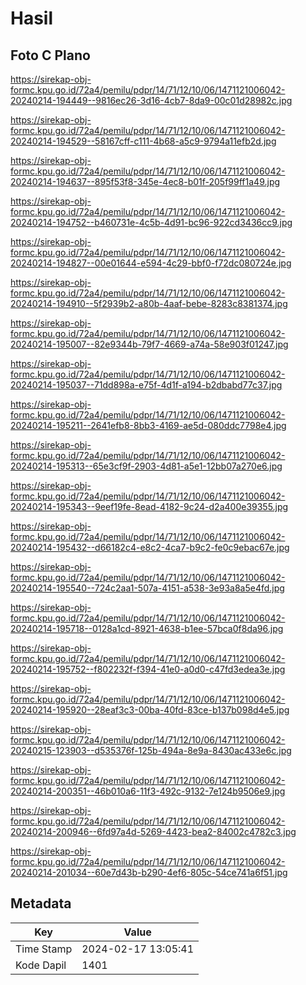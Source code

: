 # Hasil

## Foto C Plano

https://sirekap-obj-formc.kpu.go.id/72a4/pemilu/pdpr/14/71/12/10/06/1471121006042-20240214-194449--9816ec26-3d16-4cb7-8da9-00c01d28982c.jpg

https://sirekap-obj-formc.kpu.go.id/72a4/pemilu/pdpr/14/71/12/10/06/1471121006042-20240214-194529--58167cff-c111-4b68-a5c9-9794a11efb2d.jpg

https://sirekap-obj-formc.kpu.go.id/72a4/pemilu/pdpr/14/71/12/10/06/1471121006042-20240214-194637--895f53f8-345e-4ec8-b01f-205f99ff1a49.jpg

https://sirekap-obj-formc.kpu.go.id/72a4/pemilu/pdpr/14/71/12/10/06/1471121006042-20240214-194752--b460731e-4c5b-4d91-bc96-922cd3436cc9.jpg

https://sirekap-obj-formc.kpu.go.id/72a4/pemilu/pdpr/14/71/12/10/06/1471121006042-20240214-194827--00e01644-e594-4c29-bbf0-f72dc080724e.jpg

https://sirekap-obj-formc.kpu.go.id/72a4/pemilu/pdpr/14/71/12/10/06/1471121006042-20240214-194910--5f2939b2-a80b-4aaf-bebe-8283c8381374.jpg

https://sirekap-obj-formc.kpu.go.id/72a4/pemilu/pdpr/14/71/12/10/06/1471121006042-20240214-195007--82e9344b-79f7-4669-a74a-58e903f01247.jpg

https://sirekap-obj-formc.kpu.go.id/72a4/pemilu/pdpr/14/71/12/10/06/1471121006042-20240214-195037--71dd898a-e75f-4d1f-a194-b2dbabd77c37.jpg

https://sirekap-obj-formc.kpu.go.id/72a4/pemilu/pdpr/14/71/12/10/06/1471121006042-20240214-195211--2641efb8-8bb3-4169-ae5d-080ddc7798e4.jpg

https://sirekap-obj-formc.kpu.go.id/72a4/pemilu/pdpr/14/71/12/10/06/1471121006042-20240214-195313--65e3cf9f-2903-4d81-a5e1-12bb07a270e6.jpg

https://sirekap-obj-formc.kpu.go.id/72a4/pemilu/pdpr/14/71/12/10/06/1471121006042-20240214-195343--9eef19fe-8ead-4182-9c24-d2a400e39355.jpg

https://sirekap-obj-formc.kpu.go.id/72a4/pemilu/pdpr/14/71/12/10/06/1471121006042-20240214-195432--d66182c4-e8c2-4ca7-b9c2-fe0c9ebac67e.jpg

https://sirekap-obj-formc.kpu.go.id/72a4/pemilu/pdpr/14/71/12/10/06/1471121006042-20240214-195540--724c2aa1-507a-4151-a538-3e93a8a5e4fd.jpg

https://sirekap-obj-formc.kpu.go.id/72a4/pemilu/pdpr/14/71/12/10/06/1471121006042-20240214-195718--0128a1cd-8921-4638-b1ee-57bca0f8da96.jpg

https://sirekap-obj-formc.kpu.go.id/72a4/pemilu/pdpr/14/71/12/10/06/1471121006042-20240214-195752--f802232f-f394-41e0-a0d0-c47fd3edea3e.jpg

https://sirekap-obj-formc.kpu.go.id/72a4/pemilu/pdpr/14/71/12/10/06/1471121006042-20240214-195920--28eaf3c3-00ba-40fd-83ce-b137b098d4e5.jpg

https://sirekap-obj-formc.kpu.go.id/72a4/pemilu/pdpr/14/71/12/10/06/1471121006042-20240215-123903--d535376f-125b-494a-8e9a-8430ac433e6c.jpg

https://sirekap-obj-formc.kpu.go.id/72a4/pemilu/pdpr/14/71/12/10/06/1471121006042-20240214-200351--46b010a6-11f3-492c-9132-7e124b9506e9.jpg

https://sirekap-obj-formc.kpu.go.id/72a4/pemilu/pdpr/14/71/12/10/06/1471121006042-20240214-200946--6fd97a4d-5269-4423-bea2-84002c4782c3.jpg

https://sirekap-obj-formc.kpu.go.id/72a4/pemilu/pdpr/14/71/12/10/06/1471121006042-20240214-201034--60e7d43b-b290-4ef6-805c-54ce741a6f51.jpg


## Metadata

| Key        | Value               |
| ---------- | ------------------- |
| Time Stamp | 2024-02-17 13:05:41 |
| Kode Dapil | 1401                |



